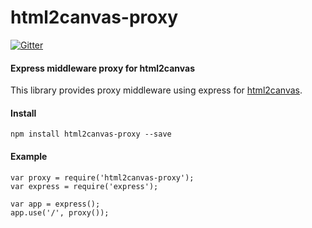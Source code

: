 html2canvas-proxy
=================

[![Gitter](https://badges.gitter.im/Join%20Chat.svg)](https://gitter.im/niklasvh/html2canvas?utm_source=badge&utm_medium=badge&utm_campaign=pr-badge)

#### Express middleware proxy for html2canvas ####

This library provides proxy middleware using express for [html2canvas](https://github.com/niklasvh/html2canvas).

#### Install ####

    npm install html2canvas-proxy --save

#### Example ####

    var proxy = require('html2canvas-proxy');
    var express = require('express');

    var app = express();
    app.use('/', proxy());

